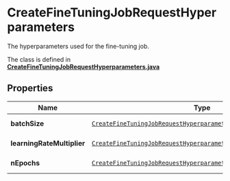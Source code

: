 

# CreateFineTuningJobRequestHyperparameters

The hyperparameters used for the fine-tuning job.

The class is defined in **[CreateFineTuningJobRequestHyperparameters.java](../../src/main/java/org/openapitools/model/CreateFineTuningJobRequestHyperparameters.java)**

## Properties

Name | Type | Description | Notes
------------ | ------------- | ------------- | -------------
**batchSize** | [`CreateFineTuningJobRequestHyperparametersBatchSize`](CreateFineTuningJobRequestHyperparametersBatchSize.md) |  |  [optional property]
**learningRateMultiplier** | [`CreateFineTuningJobRequestHyperparametersLearningRateMultiplier`](CreateFineTuningJobRequestHyperparametersLearningRateMultiplier.md) |  |  [optional property]
**nEpochs** | [`CreateFineTuningJobRequestHyperparametersNEpochs`](CreateFineTuningJobRequestHyperparametersNEpochs.md) |  |  [optional property]





